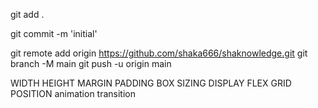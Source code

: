git add .

git commit -m 'initial'

git remote add origin https://github.com/shaka666/shaknowledge.git
  git branch -M main
  git push -u origin main


<!-- css -->

WIDTH
HEIGHT
MARGIN
PADDING
BOX SIZING
DISPLAY FLEX GRID
POSITION 
animation
transition